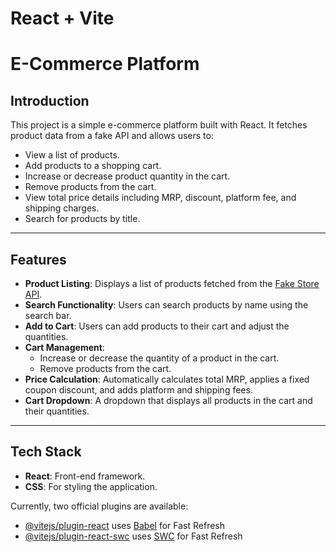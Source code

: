 # React + Vite

# E-Commerce Platform

## Introduction

This project is a simple e-commerce platform built with React. It fetches product data from a fake API and allows users to:

- View a list of products.
- Add products to a shopping cart.
- Increase or decrease product quantity in the cart.
- Remove products from the cart.
- View total price details including MRP, discount, platform fee, and shipping charges.
- Search for products by title.

---

## Features

- **Product Listing**: Displays a list of products fetched from the [Fake Store API](https://fakestoreapi.com/).
- **Search Functionality**: Users can search products by name using the search bar.
- **Add to Cart**: Users can add products to their cart and adjust the quantities.
- **Cart Management**: 
  - Increase or decrease the quantity of a product in the cart.
  - Remove products from the cart.
- **Price Calculation**: Automatically calculates total MRP, applies a fixed coupon discount, and adds platform and shipping fees.
- **Cart Dropdown**: A dropdown that displays all products in the cart and their quantities.

---

## Tech Stack

- **React**: Front-end framework.
- **CSS**: For styling the application.

Currently, two official plugins are available:

- [@vitejs/plugin-react](https://github.com/vitejs/vite-plugin-react/blob/main/packages/plugin-react/README.md) uses [Babel](https://babeljs.io/) for Fast Refresh
- [@vitejs/plugin-react-swc](https://github.com/vitejs/vite-plugin-react-swc) uses [SWC](https://swc.rs/) for Fast Refresh

